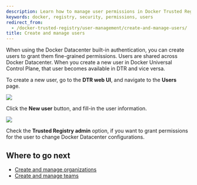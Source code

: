 ```yaml
---
description: Learn how to manage user permissions in Docker Trusted Registry.
keywords: docker, registry, security, permissions, users
redirect_from:
  - /docker-trusted-registry/user-management/create-and-manage-users/
title: Create and manage users
---
```

When using the Docker Datacenter built-in authentication, you can create users to grant them fine-grained permissions. Users are shared across Docker Datacenter. When you create a new user in Docker Universal Control Plane, that user becomes available in DTR and vice versa.

To create a new user, go to the **DTR web UI**, and navigate to the **Users** page.

![](../images/create-manage-users-1.png)

Click the **New user** button, and fill-in the user information.

![](../images/create-manage-users-2.png)

Check the **Trusted Registry admin** option, if you want to grant permissions for the user to change Docker Datacenter configurations.

## Where to go next

* [Create and manage organizations](create-and-manage-orgs.md)
* [Create and manage teams](create-and-manage-teams.md)